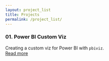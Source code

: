 ```yaml
---
layout: project_list
title: Projects
permalink: /project_list/
---
```


### 01. Power BI Custom Viz
Creating a custom viz for Power BI with `pbiviz`.  
[Read more](https://iiaen.github.io/PBI-kpiCard-project/)

